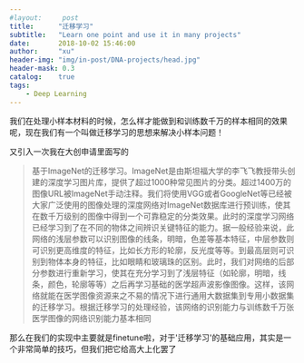 ```yaml
---
#layout:     post
title:      "迁移学习"
subtitle:   "Learn one point and use it in many projects"
date:       2018-10-02 15:46:00
author:     "xu"
header-img: "img/in-post/DNA-projects/head.jpg"
header-mask: 0.3
catalog:    true
tags:
    - Deep Learning
---
```


我们在处理小样本材料的时候，怎么样才能做到和训练数千万的样本相同的效果呢，现在我们有一个叫做迁移学习的思想来解决小样本问题！ 

又引入一次我在大创申请里面写的
>基于ImageNet的迁移学习。ImageNet是由斯坦福大学的李飞飞教授带头创建的深度学习图片库，提供了超过1000种常见图片的分类。超过1400万的图像URL被ImageNet手动注释。我们将使用VGG或者GoogleNet等已经被大家广泛使用的图像处理的深度网络对ImageNet数据库进行预训练，使其在数千万级别的图像中得到一个可靠稳定的分类效果。此时的深度学习网络已经学习到了在不同的物体之间辨识关键特征的能力。据一般经验来说，此网络的浅层参数可以识别图像的线条，明暗，色差等基本特征，中层参数则可识别更高维度的特征，比如长方形的轮廓，反光度等等。到最高层则可识别到物体本身的特征，比如眼睛和玻璃珠的区别。此时，我们对网络的后部分参数进行重新学习，使其在充分学习到了浅层特征（如轮廓，明暗，线条，颜色，轮廓等等）之后再学习基础的医学超声波影像图像。这样，该网络就能在医学图像资源来之不易的情况下进行通用大数据集到专用小数据集的迁移学习。根据迁移学习的处理经验，该网络的识别能力与训练数千万张医学图像的网络识别能力基本相同


那么在我们的实现中主要就是finetune啦，对于'迁移学习'的基础应用，其实是一个非常简单的技巧，但我们把它给高大上化罢了
